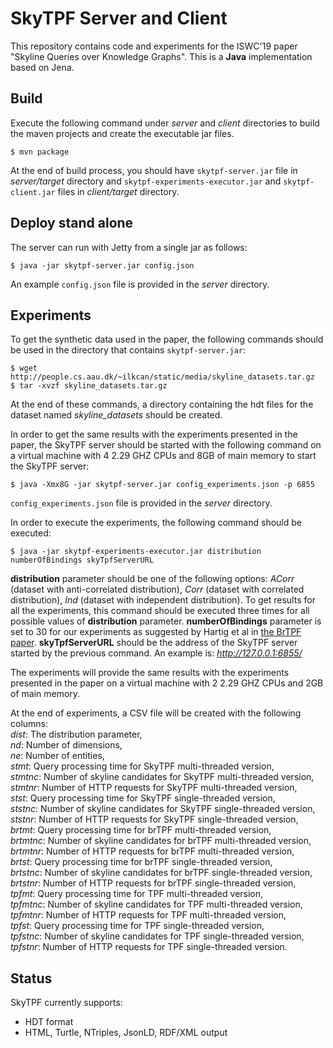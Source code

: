 # SkyTPF Server and Client

This repository contains code and experiments for the ISWC'19 paper "Skyline Queries over Knowledge Graphs". 
This is a **Java** implementation based on Jena. 

## Build
Execute the following command under *server* and *client* directories to build the maven projects and create the executable jar files.
```
$ mvn package
```
At the end of build process, you should have `skytpf-server.jar` file in *server/target* directory and `skytpf-experiments-executor.jar` and `skytpf-client.jar` files in *client/target* directory.

## Deploy stand alone
The server can run with Jetty from a single jar as follows:
```
$ java -jar skytpf-server.jar config.json
```
An example `config.json` file is provided in the *server* directory.

## Experiments
To get the synthetic data used in the paper, the following commands should be used in the directory that contains `skytpf-server.jar`:
```
$ wget http://people.cs.aau.dk/~ilkcan/static/media/skyline_datasets.tar.gz
$ tar -xvzf skyline_datasets.tar.gz 
```
At the end of these commands, a directory containing the hdt files for the dataset named *skyline_datasets* should be created.

In order to get the same results with the experiments presented in the paper, the SkyTPF server should be started with the following command on a virtual machine with 4 2.29 GHZ CPUs and 8GB of main memory to start the SkyTPF server:
```
$ java -Xmx8G -jar skytpf-server.jar config_experiments.json -p 6855
```
`config_experiments.json` file is provided in the *server* directory.

In order to execute the experiments, the following command should be executed:
```
$ java -jar skytpf-experiments-executor.jar distribution numberOfBindings skyTpfServerURL
``` 
**distribution** parameter should be one of the following options: *ACorr* (dataset with anti-correlated distribution), *Corr* (dataset with correlated distribution), *Ind* (dataset with independent distribution). To get results for all the experiments, this command should be executed three times for all possible values of **distribution** parameter.
**numberOfBindings** parameter is set to 30 for our experiments as suggested by Hartig et al in [the BrTPF paper](https://link.springer.com/chapter/10.1007%2F978-3-319-48472-3_48).
**skyTpfServerURL** should be the address of the SkyTPF server started by the previous command. An example is: *http://127.0.0.1:6855/*

The experiments will provide the same results with the experiments presented in the paper on a virtual machine with 2 2.29 GHZ CPUs and 2GB of main memory.

At the end of experiments, a CSV file will be created with the following columns:\
*dist*: The distribution parameter,\
*nd*: Number of dimensions,\
*ne*: Number of entities,\
*stmt*: Query processing time for SkyTPF multi-threaded version,\
*stmtnc*: Number of skyline candidates for SkyTPF multi-threaded version, \
*stmtnr*: Number of HTTP requests for SkyTPF multi-threaded version,\
*stst*: Query processing time for SkyTPF single-threaded version,\
*ststnc*: Number of skyline candidates for SkyTPF single-threaded version,\
*ststnr*: Number of HTTP requests for SkyTPF single-threaded version,\
*brtmt*: Query processing time for brTPF multi-threaded version,\
*brtmtnc*: Number of skyline candidates for brTPF multi-threaded version,\
*brtmtnr*: Number of HTTP requests for brTPF multi-threaded version,\
*brtst*: Query processing time for brTPF single-threaded version,\
*brtstnc*: Number of skyline candidates for brTPF single-threaded version,\
*brtstnr*: Number of HTTP requests for brTPF single-threaded version,\
*tpfmt*: Query processing time for TPF multi-threaded version,\
*tpfmtnc*: Number of skyline candidates for TPF multi-threaded version,\
*tpfmtnr*: Number of HTTP requests for TPF multi-threaded version,\
*tpfst*: Query processing time for TPF single-threaded version,\
*tpfstnc*: Number of skyline candidates for TPF single-threaded version,\
*tpfstnr*: Number of HTTP requests for TPF single-threaded version.

## Status
SkyTPF currently supports:
- HDT format
- HTML, Turtle, NTriples, JsonLD, RDF/XML output